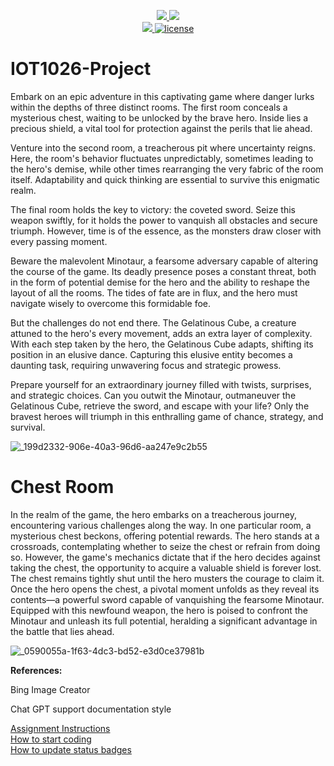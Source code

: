 <p align="center">
	<a href="https://github.com/a00269002/IOT1026-Project/actions/workflows/ci.yml">
    <img src="https://github.com/a00269002/IOT1026-Project/actions/workflows/ci.yml/badge.svg"/>
    </a>
	<a href="https://github.com/a00269002/IOT1026-Project/actions/workflows/formatting.yml">
    <img src="https://github.com/a00269002/IOT1026-Project/actions/workflows/formatting.yml/badge.svg"/>
	<br/>
    <a href="https://codecov.io/gh/a00269002/IOT1026-Project" > 
    <img src="https://codecov.io/gh/a00269002/IOT1026-Project/branch/main/graph/badge.svg?token=JS0857X5JD"/> 
	<img title="MIT License" alt="license" src="https://img.shields.io/badge/license-MIT-informational?style=flat-square">	
    </a>
</p>

# IOT1026-Project

Embark on an epic adventure in this captivating game where danger lurks within the depths of three distinct rooms. The first room conceals a mysterious chest, waiting to be unlocked by the brave hero. Inside lies a precious shield, a vital tool for protection against the perils that lie ahead.

Venture into the second room, a treacherous pit where uncertainty reigns. Here, the room's behavior fluctuates unpredictably, sometimes leading to the hero's demise, while other times rearranging the very fabric of the room itself. Adaptability and quick thinking are essential to survive this enigmatic realm.

The final room holds the key to victory: the coveted sword. Seize this weapon swiftly, for it holds the power to vanquish all obstacles and secure triumph. However, time is of the essence, as the monsters draw closer with every passing moment.

Beware the malevolent Minotaur, a fearsome adversary capable of altering the course of the game. Its deadly presence poses a constant threat, both in the form of potential demise for the hero and the ability to reshape the layout of all the rooms. The tides of fate are in flux, and the hero must navigate wisely to overcome this formidable foe.

But the challenges do not end there. The Gelatinous Cube, a creature attuned to the hero's every movement, adds an extra layer of complexity. With each step taken by the hero, the Gelatinous Cube adapts, shifting its position in an elusive dance. Capturing this elusive entity becomes a daunting task, requiring unwavering focus and strategic prowess.

Prepare yourself for an extraordinary journey filled with twists, surprises, and strategic choices. Can you outwit the Minotaur, outmaneuver the Gelatinous Cube, retrieve the sword, and escape with your life? Only the bravest heroes will triumph in this enthralling game of chance, strategy, and survival.


![_199d2332-906e-40a3-96d6-aa247e9c2b55](https://github.com/a00269002/IOT1026-Project/assets/123220170/8d1711b8-f281-4eb0-8576-5a8bf48c3a9f)

# Chest Room

 In the realm of the game, the hero embarks on a treacherous journey, encountering various challenges along the way. In one particular room, a mysterious chest beckons, offering potential rewards. The hero stands at a crossroads, contemplating whether to seize the chest or refrain from doing so. However, the game's mechanics dictate that if the hero decides against taking the chest, the opportunity to acquire a valuable shield is forever lost. The chest remains tightly shut until the hero musters the courage to claim it. Once the hero opens the chest, a pivotal moment unfolds as they reveal its contents—a powerful sword capable of vanquishing the fearsome Minotaur. Equipped with this newfound weapon, the hero is poised to confront the Minotaur and unleash its full potential, heralding a significant advantage in the battle that lies ahead.

![_0590055a-1f63-4dc3-bd52-e3d0ce37981b](https://github.com/a00269002/IOT1026-Project/assets/123220170/81a452e1-58f3-410f-8d91-bf51b7a1c85a)

**References:** 

Bing Image Creator

Chat GPT support documentation style        
        
[Assignment Instructions](docs/instructions.md)  
[How to start coding](docs/how-to-use.md)  
[How to update status badges](docs/how-to-update-badges.md)

